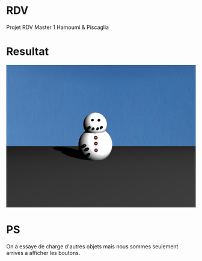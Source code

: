 # RDV
Projet RDV Master 1 Hamoumi & Piscaglia

# Resultat
![](https://raw.githubusercontent.com/hiham/RDV/master/out.jpg)

# PS
On a essaye de charge d'autres objets mais nous sommes seulement arrives a afficher les boutons.
